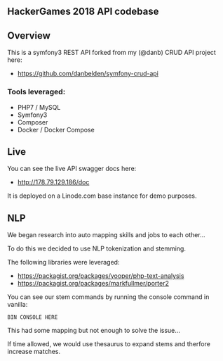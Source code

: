 HackerGames 2018 API codebase
---

## Overview

This is a symfony3 REST API forked from my (@danb) CRUD API project here:
- https://github.com/danbelden/symfony-crud-api 

### Tools leveraged:
- PHP7 / MySQL
- Symfony3
- Composer
- Docker / Docker Compose

## Live

You can see the live API swagger docs here:
- http://178.79.129.186/doc

It is deployed on a Linode.com base instance for demo purposes.

## NLP

We began research into auto mapping skills and jobs to each other...

To do this we decided to use NLP tokenization and stemming.

The following libraries were leveraged:

- https://packagist.org/packages/yooper/php-text-analysis
- https://packagist.org/packages/markfullmer/porter2

You can see our stem commands by running the console command in vanilla:

```
BIN CONSOLE HERE
```

This had some mapping but not enough to solve the issue...

If time allowed, we would use thesaurus to expand stems and therfore increase matches.
